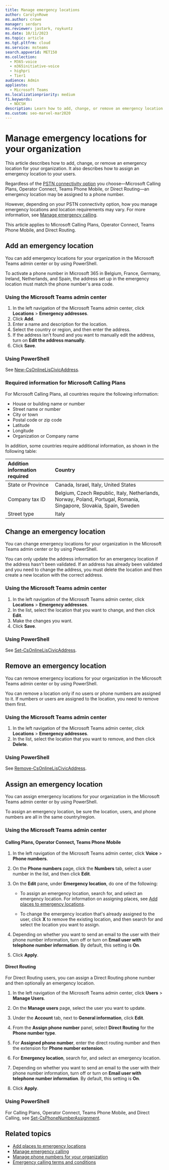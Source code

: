 ```yaml
---
title: Manage emergency locations
author: CarolynRowe
ms.author: crowe
manager: serdars
ms.reviewer: jastark, roykuntz
ms.date: 10/11/2023
ms.topic: article
ms.tgt.pltfrm: cloud
ms.service: msteams
search.appverid: MET150
ms.collection: 
  - M365-voice
  - m365initiative-voice
  - highpri
  - Tier1
audience: Admin
appliesto: 
  - Microsoft Teams
ms.localizationpriority: medium
f1.keywords: 
  - NOCSH
description: Learn how to add, change, or remove an emergency location for your organization and how to assign a location to your users.
ms.custom: seo-marvel-mar2020
---
```


# Manage emergency locations for your organization

This article describes how to add, change, or remove an emergency location for your organization. It also describes how to assign an emergency location to your users.

Regardless of the [PSTN connectivity option](pstn-connectivity.md) you choose&mdash;Microsoft Calling Plans, Operator Connect, Teams Phone Mobile, or Direct Routing&mdash;an emergency location may be assigned to a phone number.

However, depending on your PSTN connectivity option, how you manage emergency locations and location requirements may vary. For more information, see [Manage emergency calling](what-are-emergency-locations-addresses-and-call-routing.md).

This article applies to Microsoft Calling Plans, Operator Connect, Teams Phone Mobile, and Direct Routing.
  
## Add an emergency location

You can add emergency locations for your organization in the Microsoft Teams admin center or by using PowerShell.

To activate a phone number in Microsoft 365 in Belgium, France, Germany, Ireland, Netherlands, and Spain, the address set up in the emergency location must match the phone number's area code.

### Using the Microsoft Teams admin center

1. In the left navigation of the Microsoft Teams admin center, click **Locations** > **Emergency addresses**.
1. Click **Add**.
1. Enter a name and description for the location.
1. Select the country or region, and then enter the address.
1. If the address isn't found and you want to manually edit the address, turn on **Edit the address manually**.
1. Click **Save**.

### Using PowerShell

See [New-CsOnlineLisCivicAddress](/powershell/module/skype/new-csonlineliscivicaddress).

### Required information for Microsoft Calling Plans

For Microsoft Calling Plans, all countries require the following information:

- House or building name or number 
- Street name or number
- City or town
- Postal code or zip code
- Latitude
- Longitude
- Organization or Company name

In addition, some countries require additional information, as shown in the following table:

| Addition information required | Country |
| :------------|:-------|
| State or Province | Canada, Israel, Italy, United States |
| Company tax ID | Belgium, Czech Republic, Italy, Netherlands, Norway, Poland, Portugal, Romania, Singapore, Slovakia, Spain, Sweden |
| Street type | Italy |



## Change an emergency location

You can change emergency locations for your organization in the Microsoft Teams admin center or by using PowerShell.

You can only update the address information for an emergency location if the address hasn't been validated. If an address has already been validated and you need to change the address, you must delete the location and then create a new location with the correct address.

### Using the Microsoft Teams admin center

1. In the left navigation of the Microsoft Teams admin center, click **Locations** > **Emergency addresses**.
2. In the list, select the location that you want to change, and then click **Edit**.
3. Make the changes you want.
4. Click **Save**.

### Using PowerShell

See [Set-CsOnlineLisCivicAddress](/powershell/module/skype/set-csonlineliscivicaddress).

## Remove an emergency location

You can remove emergency locations for your organization in the Microsoft Teams admin center or by using PowerShell.

You can remove a location only if no users or phone numbers are assigned to it. If numbers or users are assigned to the location, you need to remove them first.

### Using the Microsoft Teams admin center

1. In the left navigation of the Microsoft Teams admin center, click **Locations** > **Emergency addresses**.
2. In the list, select the location that you want to remove, and then click **Delete**.

### Using PowerShell

See [Remove-CsOnlineLisCivicAddress](/powershell/module/skype/remove-csonlineliscivicaddress).

## Assign an emergency location

You can assign emergency locations for your organization in the Microsoft Teams admin center or by using PowerShell.

To assign an emergency location, be sure the location, users, and phone numbers are all in the same country/region.

### Using the Microsoft Teams admin center

#### Calling Plans, Operator Connect, Teams Phone Mobile

1. In the left navigation of the Microsoft Teams admin center, click **Voice** > **Phone numbers**.

1. On the **Phone numbers** page, click the **Numbers** tab, select a user number in the list, and then click **Edit**.

1. On the **Edit** pane, under **Emergency location**, do one of the following:

   - To assign an emergency location, search for, and select an emergency location. For information on assigning places, see [Add places to emergency locations](add-change-remove-emergency-location-organization.md).

   - To change the emergency location that's already assigned to the user, click **X** to remove the existing location, and then search for and select the location you want to assign.

1. Depending on whether you want to send an email to the user with their phone number information, turn off or turn on **Email user with telephone number information**. By default, this setting is **On**.

1. Click **Apply**.

#### Direct Routing

For Direct Routing users, you can assign a Direct Routing phone number and then optionally an emergency location.

1. In the left navigation of the Microsoft Teams admin center, click **Users** > **Manage Users**.

1. On the **Manage users** page, select the user you want to update.

1. Under the **Account** tab, next to **General information**, click **Edit**.

1. From the **Assign phone number** panel, select **Direct Routing** for the **Phone number type**.

1. For **Assigned phone number**, enter the direct routing number and then the extension for **Phone number extension**.

1. For **Emergency location**, search for, and select an emergency location.

1. Depending on whether you want to send an email to the user with their phone number information, turn off or turn on **Email user with telephone number information**. By default, this setting is **On**.

1. Click **Apply**.

### Using PowerShell

For Calling Plans, Operator Connect, Teams Phone Mobile, and Direct Calling, see [Set-CsPhoneNumberAssignment](/powershell/module/teams/set-csphonenumberassignment).

## Related topics

- [Add places to emergency locations](add-change-remove-emergency-place-organization.md)
- [Manage emergency calling](what-are-emergency-locations-addresses-and-call-routing.md)
- [Manage phone numbers for your organization](/microsoftteams/manage-phone-numbers-for-your-organization)
- [Emergency calling terms and conditions](./emergency-calling-terms-and-conditions.md)
